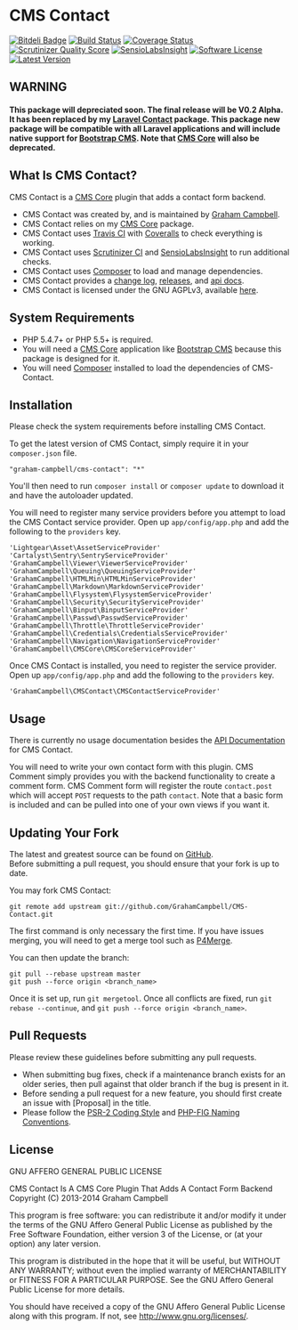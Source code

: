 CMS Contact
===========


[![Bitdeli Badge](https://d2weczhvl823v0.cloudfront.net/GrahamCampbell/CMS-Contact/trend.png)](https://bitdeli.com/free "Bitdeli Badge")
[![Build Status](https://travis-ci.org/GrahamCampbell/CMS-Contact.png)](https://travis-ci.org/GrahamCampbell/CMS-Contact)
[![Coverage Status](https://coveralls.io/repos/GrahamCampbell/CMS-Contact/badge.png)](https://coveralls.io/r/GrahamCampbell/CMS-Contact)
[![Scrutinizer Quality Score](https://scrutinizer-ci.com/g/GrahamCampbell/CMS-Contact/badges/quality-score.png?s=dc4c5381f6889d8e70061d20d77fe81b571676bd)](https://scrutinizer-ci.com/g/GrahamCampbell/CMS-Contact)
[![SensioLabsInsight](https://insight.sensiolabs.com/projects/937b3351-8900-4da6-abad-1df23a898b61/mini.png)](https://insight.sensiolabs.com/projects/937b3351-8900-4da6-abad-1df23a898b61)
[![Software License](https://poser.pugx.org/graham-campbell/cms-contact/license.png)](https://github.com/GrahamCampbell/CMS-Contact/blob/master/LICENSE.md)
[![Latest Version](https://poser.pugx.org/graham-campbell/cms-contact/v/stable.png)](https://packagist.org/packages/graham-campbell/cms-contact)


## WARNING

#### This package will depreciated soon. The final release will be V0.2 Alpha. It has been replaced by my [Laravel Contact](https://github.com/GrahamCampbell/Laravel-Contact) package. This package new package will be compatible with all Laravel applications and will include native support for [Bootstrap CMS](https://github.com/GrahamCampbell/Bootstrap-CMS). Note that [CMS Core](https://github.com/GrahamCampbell/CMS-Core) will also be deprecated.


## What Is CMS Contact?

CMS Contact is a [CMS Core](https://github.com/GrahamCampbell/CMS-Core) plugin that adds a contact form backend.  

* CMS Contact was created by, and is maintained by [Graham Campbell](https://github.com/GrahamCampbell).  
* CMS Contact relies on my [CMS Core](https://github.com/GrahamCampbell/CMS-Core) package.  
* CMS Contact uses [Travis CI](https://travis-ci.org/GrahamCampbell/CMS-Contact) with [Coveralls](https://coveralls.io/r/GrahamCampbell/CMS-Contact) to check everything is working.  
* CMS Contact uses [Scrutinizer CI](https://scrutinizer-ci.com/g/GrahamCampbell/CMS-Contact) and [SensioLabsInsight](https://insight.sensiolabs.com/projects/937b3351-8900-4da6-abad-1df23a898b61) to run additional checks.  
* CMS Contact uses [Composer](https://getcomposer.org) to load and manage dependencies.  
* CMS Contact provides a [change log](https://github.com/GrahamCampbell/CMS-Contact/blob/master/CHANGELOG.md), [releases](https://github.com/GrahamCampbell/CMS-Contact/releases), and [api docs](http://grahamcampbell.github.io/CMS-Contact).  
* CMS Contact is licensed under the GNU AGPLv3, available [here](https://github.com/GrahamCampbell/CMS-Contact/blob/master/LICENSE.md).  


## System Requirements

* PHP 5.4.7+ or PHP 5.5+ is required.  
* You will need a [CMS Core](https://github.com/GrahamCampbell/CMS-Core) application like [Bootstrap CMS](https://github.com/GrahamCampbell/Bootstrap-CMS) because this package is designed for it.  
* You will need [Composer](https://getcomposer.org) installed to load the dependencies of CMS-Contact.  


## Installation

Please check the system requirements before installing CMS Contact.  

To get the latest version of CMS Contact, simply require it in your `composer.json` file.  

`"graham-campbell/cms-contact": "*"`  

You'll then need to run `composer install` or `composer update` to download it and have the autoloader updated.  

You will need to register many service providers before you attempt to load the CMS Contact service provider. Open up `app/config/app.php` and add the following to the `providers` key.  

`'Lightgear\Asset\AssetServiceProvider'`  
`'Cartalyst\Sentry\SentryServiceProvider'`  
`'GrahamCampbell\Viewer\ViewerServiceProvider'`  
`'GrahamCampbell\Queuing\QueuingServiceProvider'`  
`'GrahamCampbell\HTMLMin\HTMLMinServiceProvider'`  
`'GrahamCampbell\Markdown\MarkdownServiceProvider'`  
`'GrahamCampbell\Flysystem\FlysystemServiceProvider'`  
`'GrahamCampbell\Security\SecurityServiceProvider'`  
`'GrahamCampbell\Binput\BinputServiceProvider'`  
`'GrahamCampbell\Passwd\PasswdServiceProvider'`  
`'GrahamCampbell\Throttle\ThrottleServiceProvider'`  
`'GrahamCampbell\Credentials\CredentialsServiceProvider'`  
`'GrahamCampbell\Navigation\NavigationServiceProvider'`  
`'GrahamCampbell\CMSCore\CMSCoreServiceProvider'`  

Once CMS Contact is installed, you need to register the service provider. Open up `app/config/app.php` and add the following to the `providers` key.  

`'GrahamCampbell\CMSContact\CMSContactServiceProvider'`  


## Usage

There is currently no usage documentation besides the [API Documentation](http://grahamcampbell.github.io/CMS-Contact) for CMS Contact.  

You will need to write your own contact form with this plugin. CMS Comment simply provides you with the backend functionality to create a comment form. CMS Comment form will register the route `contact.post` which will accept `POST` requests to the path `contact`. Note that a basic form is included and can be pulled into one of your own views if you want it.  


## Updating Your Fork

The latest and greatest source can be found on [GitHub](https://github.com/GrahamCampbell/CMS-Contact).  
Before submitting a pull request, you should ensure that your fork is up to date.  

You may fork CMS Contact:  

    git remote add upstream git://github.com/GrahamCampbell/CMS-Contact.git

The first command is only necessary the first time. If you have issues merging, you will need to get a merge tool such as [P4Merge](http://perforce.com/product/components/perforce_visual_merge_and_diff_tools).  

You can then update the branch:  

    git pull --rebase upstream master
    git push --force origin <branch_name>

Once it is set up, run `git mergetool`. Once all conflicts are fixed, run `git rebase --continue`, and `git push --force origin <branch_name>`.  


## Pull Requests

Please review these guidelines before submitting any pull requests.  

* When submitting bug fixes, check if a maintenance branch exists for an older series, then pull against that older branch if the bug is present in it.  
* Before sending a pull request for a new feature, you should first create an issue with [Proposal] in the title.  
* Please follow the [PSR-2 Coding Style](https://github.com/php-fig/fig-standards/blob/master/accepted/PSR-2-coding-style-guide.md) and [PHP-FIG Naming Conventions](https://github.com/php-fig/fig-standards/blob/master/bylaws/002-psr-naming-conventions.md).  


## License

GNU AFFERO GENERAL PUBLIC LICENSE  

CMS Contact Is A CMS Core Plugin That Adds A Contact Form Backend  
Copyright (C) 2013-2014  Graham Campbell  

This program is free software: you can redistribute it and/or modify
it under the terms of the GNU Affero General Public License as published by
the Free Software Foundation, either version 3 of the License, or
(at your option) any later version.  

This program is distributed in the hope that it will be useful,
but WITHOUT ANY WARRANTY; without even the implied warranty of
MERCHANTABILITY or FITNESS FOR A PARTICULAR PURPOSE.  See the
GNU Affero General Public License for more details.  

You should have received a copy of the GNU Affero General Public License
along with this program.  If not, see <http://www.gnu.org/licenses/>.  
